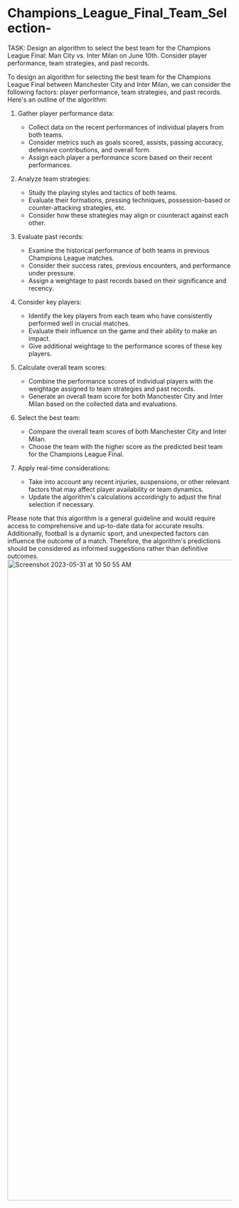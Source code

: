 # Champions_League_Final_Team_Selection-

TASK: Design an algorithm to select the best team for the Champions League Final: Man City vs. Inter Milan on June 10th. Consider player performance, team strategies, and past records.

To design an algorithm for selecting the best team for the Champions League Final between Manchester City and Inter Milan, we can consider the following factors: player performance, team strategies, and past records. Here's an outline of the algorithm:

1. Gather player performance data:
    
    - Collect data on the recent performances of individual players from both teams.
    - Consider metrics such as goals scored, assists, passing accuracy, defensive contributions, and overall form.
    - Assign each player a performance score based on their recent performances.
2. Analyze team strategies:
    
    - Study the playing styles and tactics of both teams.
    - Evaluate their formations, pressing techniques, possession-based or counter-attacking strategies, etc.
    - Consider how these strategies may align or counteract against each other.
3. Evaluate past records:
    
    - Examine the historical performance of both teams in previous Champions League matches.
    - Consider their success rates, previous encounters, and performance under pressure.
    - Assign a weightage to past records based on their significance and recency.
4. Consider key players:
    
    - Identify the key players from each team who have consistently performed well in crucial matches.
    - Evaluate their influence on the game and their ability to make an impact.
    - Give additional weightage to the performance scores of these key players.
5. Calculate overall team scores:
    
    - Combine the performance scores of individual players with the weightage assigned to team strategies and past records.
    - Generate an overall team score for both Manchester City and Inter Milan based on the collected data and evaluations.
6. Select the best team:
    
    - Compare the overall team scores of both Manchester City and Inter Milan.
    - Choose the team with the higher score as the predicted best team for the Champions League Final.
7. Apply real-time considerations:
    
    - Take into account any recent injuries, suspensions, or other relevant factors that may affect player availability or team dynamics.
    - Update the algorithm's calculations accordingly to adjust the final selection if necessary.

Please note that this algorithm is a general guideline and would require access to comprehensive and up-to-date data for accurate results. Additionally, football is a dynamic sport, and unexpected factors can influence the outcome of a match. Therefore, the algorithm's predictions should be considered as informed suggestions rather than definitive outcomes.
<img width="1440" alt="Screenshot 2023-05-31 at 10 50 55 AM" src="https://github.com/TechnologyTherapist/Champions_League_Final_Team_Selection-/assets/59865773/08d74b9b-7e27-4157-90e7-67f1afd713dc">
